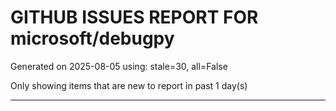 
# GITHUB ISSUES REPORT FOR microsoft/debugpy


Generated on 2025-08-05 using: stale=30, all=False


Only showing items that are new to report in past 1 day(s)


---




















